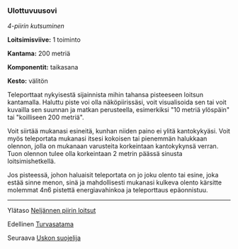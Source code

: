 ### Ulottuvuusovi

*4-piirin kutsuminen*

**Loitsimisviive:** 1 toiminto

**Kantama:** 200 metriä

**Komponentit:** taikasana

**Kesto:** välitön

Teleporttaat nykyisestä sijainnista mihin tahansa pisteeseen loitsun kantamalla. Haluttu piste voi olla näköpiirissäsi, voit visualisoida sen tai voit kuvailla sen suunnan ja matkan perusteella, esimerkiksi "10 metriä ylöspäin" tai "koilliseen 200 metriä".

Voit siirtää mukanasi esineitä, kunhan niiden paino ei ylitä kantokykyäsi. Voit myös teleportata mukanasi itsesi kokoisen tai pienemmän halukkaan olennon, jolla on mukanaan varusteita korkeintaan kantokykynsä verran. Tuon olennon tulee olla korkeintaan 2 metrin päässä sinusta loitsimishetkellä.

Jos pisteessä, johon haluaisit teleportata on jo joku olento tai esine, joka estää sinne menon, sinä ja mahdollisesti mukanasi kulkeva olento kärsitte molemmat 4n6 pistettä energiavahinkoa ja teleporttaus epäonnistuu.

----

Ylätaso [Neljännen piirin loitsut](4_piirin_loitsut)

Edellinen [Turvasatama](Turvasatama)

Seuraava [Uskon suojelija](Uskon_suojelija)
